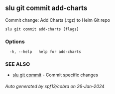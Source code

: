 ## slu git commit add-charts

Commit change: Add Charts (.tgz) to Helm Git repo

```
slu git commit add-charts [flags]
```

### Options

```
  -h, --help   help for add-charts
```

### SEE ALSO

* [slu git commit](slu_git_commit.md)	 - Commit specific changes

###### Auto generated by spf13/cobra on 26-Jan-2024
